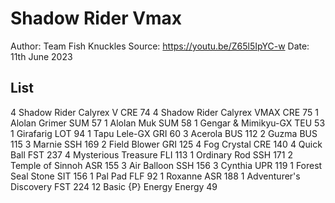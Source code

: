 # Shadow Rider Vmax

Author: Team Fish Knuckles
Source: <https://youtu.be/Z65l5IpYC-w>
Date: 11th June 2023

## List

4 Shadow Rider Calyrex V CRE 74
4 Shadow Rider Calyrex VMAX CRE 75
1 Alolan Grimer SUM 57
1 Alolan Muk SUM 58
1 Gengar & Mimikyu-GX TEU 53
1 Girafarig LOT 94
1 Tapu Lele-GX GRI 60
3 Acerola BUS 112
2 Guzma BUS 115
3 Marnie SSH 169
2 Field Blower GRI 125
4 Fog Crystal CRE 140
4 Quick Ball FST 237
4 Mysterious Treasure FLI 113
1 Ordinary Rod SSH 171
2 Temple of Sinnoh ASR 155
3 Air Balloon SSH 156
3 Cynthia UPR 119
1 Forest Seal Stone SIT 156
1 Pal Pad FLF 92
1 Roxanne ASR 188
1 Adventurer's Discovery FST 224
12 Basic {P} Energy Energy 49
